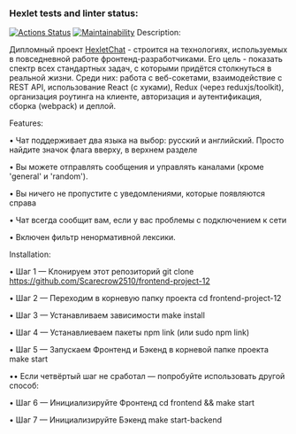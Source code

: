 ### Hexlet tests and linter status:
[![Actions Status](https://github.com/AzamatAk/frontend-project-12/workflows/hexlet-check/badge.svg)](https://github.com/AzamatAk/frontend-project-12/actions)
[![Maintainability](https://api.codeclimate.com/v1/badges/f94b32e8f91416c2e3bd/maintainability)](https://codeclimate.com/github/AzamatAk/frontend-project-12/maintainability)
Description:

Дипломный проект <a href=https://azamatak-slack-chat.up.railway.app>HexletChat</a> - строится на технологиях, используемых в повседневной работе фронтенд-разработчиками.
Его цель - показать спектр всех стандартных задач, с которыми придётся столкнуться в реальной жизни.
Среди них: работа с веб-сокетами, взаимодействие с REST API, использование React (с хуками), Redux (через reduxjs/toolkit), организация роутинга на клиенте, авторизация и аутентификация, сборка (webpack) и деплой.

Features:

• Чат поддерживает два языка на выбор: русский и английский. Просто найдите значок флага вверху, в верхнем разделе

• Вы можете отправлять сообщения и управлять каналами (кроме 'general' и 'random').

• Вы ничего не пропустите с уведомлениями, которые появляются справа

• Чат всегда сообщит вам, если у вас проблемы с подключением к сети

• Включен фильтр ненормативной лексики.

Installation:

• Шаг 1 — Клонируем этот репозиторий
git clone https://github.com/Scarecrow2510/frontend-project-12

• Шаг 2 — Переходим в корневую папку проекта
cd frontend-project-12

• Шаг 3 — Устанавливаем зависимости
make install

• Шаг 4 — Устанавлиеваем пакеты
npm link (или sudo npm link)

• Шаг 5 — Запускаем Фронтенд и Бэкенд в корневой папке проекта
make start

•• Если четвёртый шаг не сработал — попробуйте использовать другой способ:

• Шаг 6 — Инициализируйте Фронтенд
cd frontend && make start

• Шаг 7 — Инициализируйте Бэкенд
make start-backend